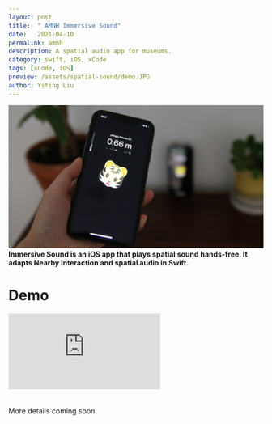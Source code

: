 ```yaml
---
layout: post
title:  " AMNH Immersive Sound"
date:   2021-04-10
permalink: amnh
description: A spatial audio app for museums. 
category: swift, iOS, xCode 
tags: [xCode, iOS]
preview: /assets/spatial-sound/demo.JPG
author: Yiting Liu 
---
```


![assets/spatial-sound/demo.JPG](assets/spatial-sound/demo.JPG)
**Immersive Sound is an iOS app that plays spatial sound hands-free. It adapts Nearby Interaction and spatial audio in Swift.**

# Demo 
<div class="iframe-container">
<iframe class="responsive-iframe" src="https://www.youtube.com/embed/__BBNYVEATw?" frameborder="0" allow="accelerometer; autoplay; clipboard-write; encrypted-media; gyroscope; picture-in-picture" allowfullscreen></iframe>
</div>

<br>

More details coming soon. 
